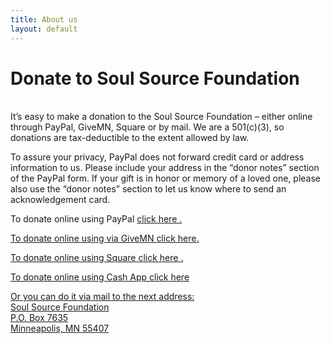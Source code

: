 ```yaml
---
title: About us
layout: default
---
```


# Donate to Soul Source Foundation<br/>
<br/>
It’s easy to make a donation to the Soul Source Foundation – either online through PayPal, GiveMN, Square or by mail. We are a 501(c)(3), so donations are tax-deductible to the extent allowed by law.

To assure your privacy, PayPal does not forward credit card or address information to us. Please include your address in the “donor notes” section of the PayPal form. If your gift is in honor or memory of a loved one, please also use the “donor notes” section to let us know where to send an acknowledgement card.

To donate online using PayPal <a href="https://www.paypal.com/cgi-bin/webscr?cmd=_s-xclick&hosted_button_id=9X92V4EUK4VEN" target="blank">click here <i class="fa fa-paypal" aria-hidden="true"></i>.

To donate online using via GiveMN <a href="https://www.givemn.org/organization/Soul-Source-Foundation" target="blank"> click here<i aria-hidden="true"></i>.
  
To donate online using Square <a href="https://checkout.square.site/pay/191fc86db2f649ff8eabfc0294b7e63f" target="blank">click here <i class="fa fa-square" aria-hidden="true"></i>.
  
To donate online using Cash App <a href="https://cash.app/$SoulSourceFoundationttps://cash.app/$SoulSourceFoundation" target="blank">click here <i class="fa fa-cashapp" aria-hidden="true"></i>  

Or you can do it via mail to the next address:<br/>
Soul Source Foundation<br/>
P.O. Box 7635<br/>
Minneapolis, MN 55407<br/>
<br/>
